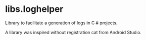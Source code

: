 # libs.loghelper

Library to facilitate a generation of logs in C # projects.

A library was inspired without registration cat from Android Studio.
